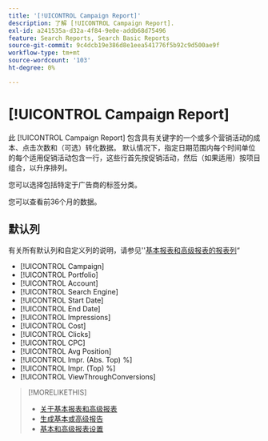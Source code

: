 ```yaml
---
title: '[!UICONTROL Campaign Report]'
description: 了解 [!UICONTROL Campaign Report].
exl-id: a241535a-d32a-4f84-9e0e-addb68d75496
feature: Search Reports, Search Basic Reports
source-git-commit: 9c4dcb19e386d8e1eea541776f5b92c9d500ae9f
workflow-type: tm+mt
source-wordcount: '103'
ht-degree: 0%

---
```


# [!UICONTROL Campaign Report]

此 [!UICONTROL Campaign Report] 包含具有关键字的一个或多个营销活动的成本、点击次数和（可选）转化数据。 默认情况下，指定日期范围内每个时间单位的每个适用促销活动包含一行，这些行首先按促销活动，然后（如果适用）按项目组合，以升序排列。

您可以选择包括特定于广告商的标签分类。

您可以查看前36个月的数据。

## 默认列

有关所有默认列和自定义列的说明，请参见&#39;&#39;[基本报表和高级报表的报表列](basic-advanced-report-columns.md)“

* [!UICONTROL Campaign]
* [!UICONTROL Portfolio]
* [!UICONTROL Account]
* [!UICONTROL Search Engine]
* [!UICONTROL Start Date]
* [!UICONTROL End Date]
* [!UICONTROL Impressions]
* [!UICONTROL Cost]
* [!UICONTROL Clicks]
* [!UICONTROL CPC]
* [!UICONTROL Avg Position]
* [!UICONTROL Impr. (Abs. Top) %]
* [!UICONTROL Impr. (Top) %]
* [!UICONTROL ViewThroughConversions]

>[!MORELIKETHIS]
>
>* [关于基本报表和高级报表](basic-advanced-report-about.md)
>* [生成基本或高级报告](basic-advanced-report-generate.md)
>* [基本和高级报表设置](basic-advanced-report-settings.md)
